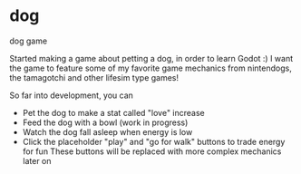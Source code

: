 # dog
 dog game

Started making a game about petting a dog, in order to learn Godot :)
I want the game to feature some of my favorite game mechanics from nintendogs, the tamagotchi and other lifesim type games!

So far into development, you can
- Pet the dog to make a stat called "love" increase
- Feed the dog with a bowl (work in progress)
- Watch the dog fall asleep when energy is low
- Click the placeholder "play" and "go for walk" buttons to trade energy for fun
  These buttons will be replaced with more complex mechanics later on
